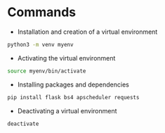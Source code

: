 # Commands

- Installation and creation of a virtual environment

```bash
python3 -m venv myenv
```

- Activating the virtual environment

```bash
source myenv/bin/activate
```

- Installing packages and dependencies

```bash
pip install flask bs4 apscheduler requests
```

- Deactivating a virtual environment

```bash
deactivate
```
